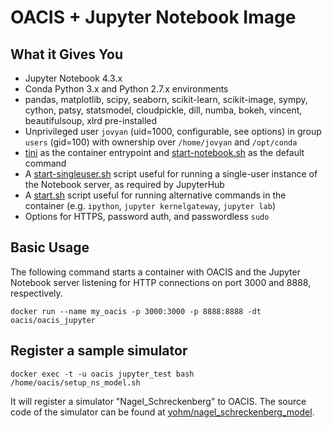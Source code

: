 # OACIS + Jupyter Notebook Image

## What it Gives You

- Jupyter Notebook 4.3.x
- Conda Python 3.x and Python 2.7.x environments
- pandas, matplotlib, scipy, seaborn, scikit-learn, scikit-image, sympy, cython, patsy, statsmodel, cloudpickle, dill, numba, bokeh, vincent, beautifulsoup, xlrd pre-installed
- Unprivileged user `jovyan` (uid=1000, configurable, see options) in group `users` (gid=100) with ownership over `/home/jovyan` and `/opt/conda`
- [tini](https://github.com/krallin/tini) as the container entrypoint and [start-notebook.sh](../base-notebook/start-notebook.sh) as the default command
- A [start-singleuser.sh](../base-notebook/start-singleuser.sh) script useful for running a single-user instance of the Notebook server, as required by JupyterHub
- A [start.sh](../base-notebook/start.sh) script useful for running alternative commands in the container (e.g. `ipython`, `jupyter kernelgateway`, `jupyter lab`)
- Options for HTTPS, password auth, and passwordless `sudo`

## Basic Usage

The following command starts a container with OACIS and the Jupyter Notebook server listening for HTTP connections on port 3000 and 8888, respectively.

```
docker run --name my_oacis -p 3000:3000 -p 8888:8888 -dt oacis/oacis_jupyter
```

## Register a sample simulator

```
docker exec -t -u oacis jupyter_test bash /home/oacis/setup_ns_model.sh
```

It will register a simulator "Nagel_Schreckenberg" to OACIS. The source code of the simulator can be found at [yohm/nagel_schreckenberg_model](https://github.com/yohm/nagel_schreckenberg_model).

